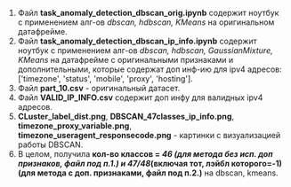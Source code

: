 1. Файл **task_anomaly_detection_dbscan_orig.ipynb** содержит ноутбук с применением алг-ов _dbscan, hdbscan, KMeans_ на оригинальном датафрейме.
2. Файл **task_anomaly_detection_dbscan_ip_info.ipynb** содержит ноутбук с применением алг-ов _dbscan, hdbscan, GaussianMixture, KMeans_ на датафрейме с оригинальными признаками и дополнительными, которые содержат доп инф-ию для ipv4 адресов: ['timezone', 'status', 'mobile', 'proxy', 'hosting'].
3. Файл **part_10.csv** - оригинальный датасет.
4. Файл **VALID_IP_INFO.csv** содержит доп инфу для валидных ipv4 адресов.
5. **CLuster_label_dist.png**, **DBSCAN_47classes_ip_info.png**, **timezone_proxy_variable.png**, **timezone_useragent_responsecode.png** - картинки с визуализацией работы DBSCAN.
6. В целом, получила **кол-во классов = _46 (для метода без исп. доп признаков, файл под п.1.) и 47/48_(включая тот, лэйбл которого=-1) (для метода с доп. признаками, файл под п.2.)** на dbscan, kmeans.
